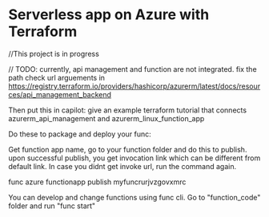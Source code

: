 # Serverless app on Azure with Terraform

//This project is in progress


// TODO: currently, api management and function are not integrated. fix the path
check url arguements in https://registry.terraform.io/providers/hashicorp/azurerm/latest/docs/resources/api_management_backend

Then put this in capilot: give an example terraform tutorial that connects azurerm_api_management and azurerm_linux_function_app



Do these to package and deploy your func:

Get function app name, go to your function folder and do this to publish. upon successful publish, you get invocation link which can be different from default link. In case you didnt get invoke url, run the command again.

func azure functionapp publish myfuncrurjvzgovxmrc


You can develop and change functions using func cli. Go to "function_code" folder and run "func start"

